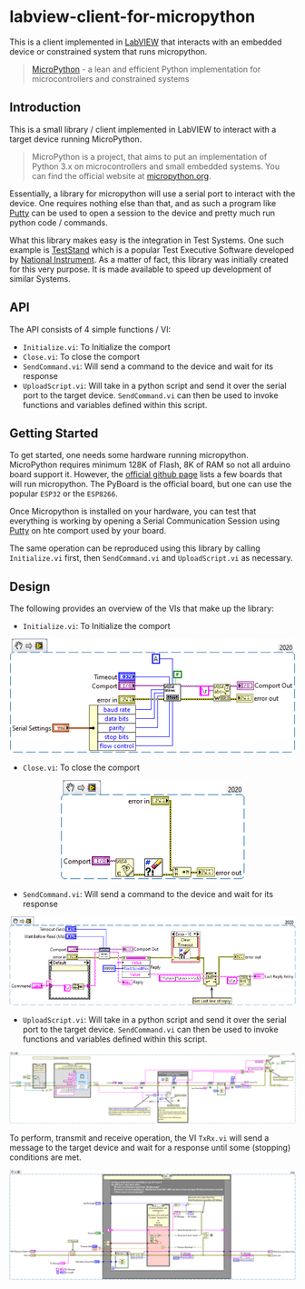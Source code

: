 # labview-client-for-micropython
This is a client implemented in [LabVIEW](https://www.ni.com/en-za/shop/labview.html) that interacts with an embedded device or constrained system that runs micropython.

> [MicroPython](https://github.com/micropython/micropython)  - a lean and efficient Python implementation for microcontrollers and constrained systems 

## Introduction

This is a small library / client implemented in LabVIEW to interact with a target device running MicroPython.

>MicroPython is a project, that aims to put an implementation of Python 3.x on microcontrollers and small embedded systems. You can find the official website at [micropython.org](micropython.org).


Essentially, a library for micropython will use a serial port to interact with the device. One requires nothing else than that, and as such a program like [Putty](https://www.putty.org/) can be used to open a session to the device and pretty much run python code / commands.

What this library makes easy is the integration in Test Systems. One such example is [TestStand](https://www.ni.com/en-za/shop/electronic-test-instrumentation/application-software-for-electronic-test-and-instrumentation-category/what-is-teststand.html) which is a popular Test Executive Software developed by [National Instrument](https://www.ni.com). As a matter of fact, this library was initially created for this very purpose. It is made available to speed up development of similar Systems.


## API

The API consists of 4 simple functions / VI:
- ``Initialize.vi``: To Initialize the comport
- ``Close.vi``: To close the comport
- ``SendCommand.vi``: Will send a command to the device and wait for its response
- ``UploadScript.vi``: Will take in a python script and send it over the serial port to the target device. ``SendCommand.vi`` can then be used to invoke functions and variables defined within this script.



## Getting Started

To get started, one needs some hardware running micropython. MicroPython requires minimum 128K of Flash, 8K of RAM so not all arduino board support it. However, the [official github page](https://github.com/micropython/micropython) lists a few boards that will run micropython. The PyBoard is the official board, but one can use the popular ``ESP32`` or the ``ESP8266``.

Once Micropython is installed on your hardware, you can test that everything is working by opening a Serial Communication Session using [Putty](https://www.putty.org/) on hte comport used by your board. 

The same operation can be reproduced using this library by calling ``Initialize.vi`` first, then ``SendCommand.vi`` and ``UploadScript.vi`` as necessary.


## Design

The following provides an overview of the VIs that make up the library:

- ``Initialize.vi``: To Initialize the comport

<p align="center">
  <img alt="Initialize the comport" src="./MicroPython/Docs/Initialize.png">
</p>



- ``Close.vi``: To close the comport

<p align="center">
  <img alt="Closes the comport" src="./MicroPython/Docs/Close.png">
</p>



- ``SendCommand.vi``: Will send a command to the device and wait for its response

<p align="center">
  <img alt="Send a python command over the comport" src="./MicroPython/Docs/SendCommand.png">
</p>



- ``UploadScript.vi``: Will take in a python script and send it over the serial port to the target device. ``SendCommand.vi`` can then be used to invoke functions and variables defined within this script.

<p align="center">
  <img alt="Send a python script over the comport" src="./MicroPython/Docs/UploadScript.png">
</p>



To perform, transmit and receive operation, the VI ``TxRx.vi`` will send a message to the target device and wait for a response until some (stopping) conditions are met.

<p align="center">
  <img alt="Send and Receive function / VI" src="./MicroPython/Docs/TxRx.png">
</p>